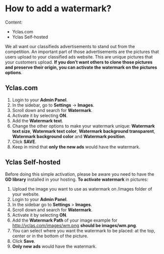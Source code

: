 # How to add a watermark?
Content:
-   Yclas.com
-   Yclas Self-hosted

We all want our classifieds advertisements to stand out from the competition. An important part of those advertisements are the pictures that users upload to your classified ads website. This are unique pictures that your customers upload.  **If you don’t want others to clone those pictures and preserve their origin, you can activate the watermark on the pictures options**.

## Yclas.com

1.  Login to your  **Admin Panel**.
2.  In the sidebar, go to  **Settings**  ->  **Images**.
3.  Scroll down and search for  **Watermark**.
4.  Activate it by selecting  **ON**.
5.  Add the  **Watermark text**.
6.  Change the other options to make your watermark unique:  **Watermark text size**,  **Watermark text color**,  **Watermark background transparent**,  **Watermark background color**  and  **Watermark position**.
7.  Click  **SAVE**.
8.  Keep in mind that  **only the new ads**  would have the watermark.

## Yclas Self-hosted

Before doing this simple activation, please be aware you need to have the  **GD library**  installed in your hosting.  **To activate watermark**  in pictures:

1.  Upload the image you want to use as watermark on /images folder of your website.
2.  Login to your  **Admin Panel**.
3.  In the sidebar go to  **Settings**  >  **Images**.
4.  Scroll down and search for  **Watermark**.
5.  Activate it by selecting  **ON**.
6.  Add the  **Watermark Path**  of your image example for http://yclas.com/images/wm.png  **should be images/wm.png**.
7.  You can select where you want the watermark to be placed: at the top, center or in the bottom of the picture.
8.  Click  **Save**.
9.  **Only new ads**  would have the watermark.
